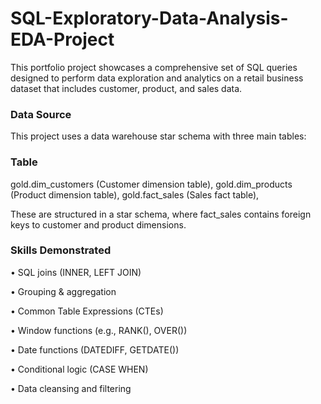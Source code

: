   # SQL-Exploratory-Data-Analysis-EDA-Project
  This portfolio project showcases a comprehensive set of SQL queries designed to perform data exploration and analytics on a retail business dataset that includes customer, product, and sales data.
  
  ### Data Source
  
  This project uses a data warehouse star schema with three main tables:

  ### Table                                      
  gold.dim_customers (Customer dimension table),
  gold.dim_products	(Product dimension table),
  gold.fact_sales (Sales fact table),
  
  These are structured in a star schema, where fact_sales contains foreign keys to customer and product dimensions.

  ### Skills Demonstrated
  
  •	SQL joins (INNER, LEFT JOIN)
  
  •	Grouping & aggregation
  
  •	Common Table Expressions (CTEs)
  
  •	Window functions (e.g., RANK(), OVER())
  
  •	Date functions (DATEDIFF, GETDATE())
  
  •	Conditional logic (CASE WHEN)
  
  •	Data cleansing and filtering
  
